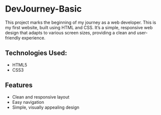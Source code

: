 # DevJourney-Basic
This project marks the beginning of my journey as a web developer.
This is my first website, built using HTML and CSS. It’s a simple, responsive web design that adapts to various screen sizes, providing a clean and user-friendly experience. 

## Technologies Used:
- HTML5
- CSS3

## Features
- Clean and responsive layout
- Easy navigation
- Simple, visually appealing design
